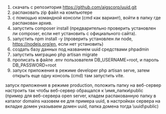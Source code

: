 1. скачать с репозитория  https://github.com/aigscorp/uuid.git
2. распаковать zip файл на компьютере
3. с помощью командной консоли (cmd как вариант), войти в 
папку где распакован архив.
4. запустить composer install (предварительно проверить установлен ли composer, 
если нет установить с официального сайта).
5. запустить npm install -y (проверить установлен ли node, https://nodejs.org/en, 
если нет установить)
6. создать базу данных под названием uuid средствами phpadmin 
7. запустить миграцию php artisan migrate
8. прописать в файле .env пользователя DB_USERNAME=root, 
и пароль DB_PASSWORD=root
9. запуск приложения в режиме developer
php artisan serve, затем открыть еще одну консоль (cmd) там запустить vite.

запуск приложения в режиме production, положить папку на веб-сервер
настроить так чтобы веб-сервер обращался к \имя_папки\public
(пример для веб-сервера open server, кладем распакованную папку в каталог 
domains назовем ее для примера uuid, в настройках сервера на вкладке домен 
указываем домен uuid, папка домена тогда \uuid\public)     